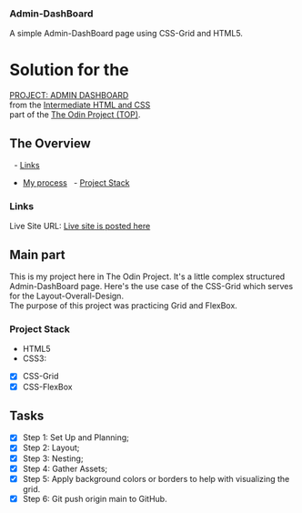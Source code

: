 ### Admin-DashBoard
A simple Admin-DashBoard page using CSS-Grid and HTML5.

# Solution for the 
[PROJECT: ADMIN DASHBOARD](https://www.theodinproject.com/paths/full-stack-javascript/courses/intermediate-html-and-css/lessons/admin-dashboard)<br>
from the [Intermediate HTML and CSS](https://www.theodinproject.com/paths/full-stack-javascript/courses/intermediate-html-and-css#intermediate-html-concepts)<br>
part of the [The Odin Project (TOP)](https://www.theodinproject.com/).

## The Overview
  - [Links](#links)
- [My process](#main-part)
  - [Project Stack](#project-stack)

### Links
Live Site URL: [Live site is posted here](futureURL)

## Main part
This is my project here in The Odin Project. It's a little complex structured Admin-DashBoard page. Here's the use case of the CSS-Grid which serves for the Layout-Overall-Design.<br> 
The purpose of this project was practicing Grid and FlexBox.

### Project Stack
- HTML5
- CSS3:
- [x] CSS-Grid
- [x] CSS-FlexBox

## Tasks
- [x] Step 1: Set Up and Planning;
- [x] Step 2: Layout;
- [x] Step 3: Nesting;
- [x] Step 4: Gather Assets;
- [x] Step 5: Apply background colors or borders to help with visualizing the grid.
- [x] Step 6: Git push origin main to GitHub.
